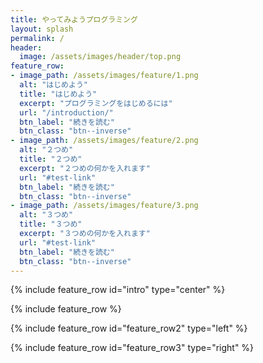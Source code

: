 ```yaml
---
title: やってみようプログラミング
layout: splash
permalink: /
header:
  image: /assets/images/header/top.png
feature_row:
- image_path: /assets/images/feature/1.png
  alt: "はじめよう"
  title: "はじめよう"
  excerpt: "プログラミングをはじめるには"
  url: "/introduction/"
  btn_label: "続きを読む"
  btn_class: "btn--inverse"
- image_path: /assets/images/feature/2.png
  alt: "２つめ"
  title: "２つめ"
  excerpt: "２つめの何かを入れます"
  url: "#test-link"
  btn_label: "続きを読む"
  btn_class: "btn--inverse"
- image_path: /assets/images/feature/3.png
  alt: "３つめ"
  title: "３つめ"
  excerpt: "３つめの何かを入れます"
  url: "#test-link"
  btn_label: "続きを読む"
  btn_class: "btn--inverse"
---
```

{% include feature_row id="intro" type="center" %}

{% include feature_row %}

{% include feature_row id="feature_row2" type="left" %}

{% include feature_row id="feature_row3" type="right" %}
